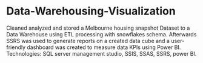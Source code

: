 # Data-Warehousing-Visualization
Cleaned analyzed and stored a Melbourne housing snapshot Dataset to a Data  Warehouse using ETL processing with snowflakes schema. Afterwards SSRS  was used to generate reports on a created data cube and a user-friendly  dashboard was created to measure data KPIs using Power BI. Technologies: SQL server management studio, SSIS, SSAS, SSRS, power BI.
